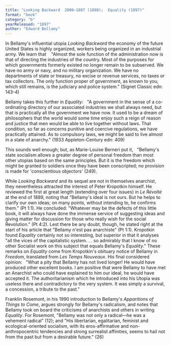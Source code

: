```yaml
---
title: "Looking Backward  2000–1887 (1888);  Equality (1897)"
format: "book"
category: "b"
yearReleased: "1897"
author: "Edward Bellamy"
---
```

In Bellamy's influential utopia <em>Looking Backward</em>  the economy of the future United States is highly organized, workers being  organized in an industrial army. We learn that 
 
"Almost the sole function of the administration now is  that of directing the industries of the country. Most of the purposes for which  governments formerly existed no longer remain to be subserved. We have no army  or navy, and no military organization. We have no departments of state or  treasury, no excise or revenue services, no taxes or tax collectors. The only  function proper of government, as known to you, which still remains, is the  judiciary and police system." (Signet Classic edn: 143-4)

Bellamy takes this further in <em>Equality</em>:
 
"A government in the sense of a co-ordinating directory of  our associated industries we shall always need, but that is practically all the  government we have now. It used to be a dream of philosophers that the world  would some time enjoy such a reign of reason and justice that men would be able  to live together without laws. That condition, so far as concerns punitive and  coercive regulations, we have practically attained. As to compulsory laws, we  might be said to live almost in a state of anarchy." (1933 Appleton-Century edn:  409)

This sounds well enough; but, as Marie-Louise Berneri put  it,
 
"Bellamy's state socialism allows a greater degree of  personal freedom than most other utopias based on the same principles. But it is  the freedom which might be granted to soldiers once they have been conscripted;  no provision is made for 'conscientious objectors' (249).

While <em>Looking Backward</em> and its sequel are not in themselves anarchist,  they nevertheless attracted the interest of Peter Kropotkin himself. He reviewed the first at great length (extending over four issues) in <em>Le Révolté</em> at the end of 1889, noting that  "Bellamy's ideal is not ours. But he helps to clarify our own ideas; on many points, without intending to, he confirms them." (Pt 1:1). He concluded:  "Whatever may be the defects of this little book, it will always have done the immense service of suggesting ideas and giving matter for discussion for those who really wish for the social Revolution." (Pt 4:2). Lest there be any doubt, though, he stated right at the start of his article that  "Bellamy n'est pas anarchiste" (Pt 1:1). Kropotkin found <em>Equality</em> certainly not so interesting, but superior in that it analyses  "all the vices of the capitalistic system. . . so admirably that I know of no other Socialist work on this subject that equals Bellamy's <em>Equality</em>." These remarks on <em>Equality</em> come from Kropotkin's obituary notice of Bellamy in <em>Freedom</em>, translated from <em>Les Temps Nouveaux</em>. His final considered opinion:
 
"What a pity that Bellamy has not lived longer! He would  have produced other excellent books. I am positive that were Bellamy to have met  an Anarchist who could have explained to him our ideal, he would have accepted  it. The authoritarianism which he introduced into his Utopia was useless there  and contradictory to the very system. It was simply a survival, a concession, a  tribute to the past."

Franklin Rosemont, in his 1990 introduction to Bellamy's _Apparitions of Things to Come_, argues strongly for Bellamy's radicalism, and notes that Bellamy took on board the criticisms of anarchists and others in writing _Equality_. For Rosemont, "Bellamy was not only a radical—he was a vehement radical" (12); and "His libertarian, egalitarian, feminist and ecological-oriented socialism, with its eros-affirmative and non-anthropocentric tendencies and strong surrealist affinities, seems to hail not from the past but from a desirable future." (26)
 
